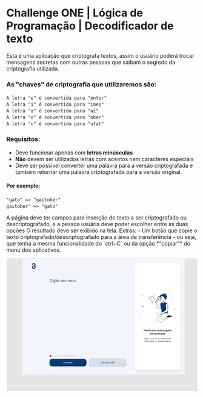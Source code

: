 # Challenge ONE | Lógica de Programação | Decodificador de texto


Esta é uma aplicação que criptografa textos, assim o usuário poderá trocar mensagens secretas com outras pessoas que saibam o segredo da criptografia utilizada.

### As "chaves" de criptografia que utilizaremos são:<br>
`A letra "e" é convertida para "enter"`<br>
`A letra "i" é convertida para "imes"`<br>
`A letra "a" é convertida para "ai"`<br>
`A letra "o" é convertida para "ober"`<br>
`A letra "u" é convertida para "ufat"`<br>

### Requisitos:
- Deve funcionar apenas com **letras minúsculas**
- **Não** devem ser utilizados letras com acentos nem caracteres especiais
- Deve ser possível converter uma palavra para a versão criptografada e também retornar uma palavra criptografada para a versão original.

#### Por exemplo:<br>
`"gato" => "gaitober"`<br>
`gaitober" => "gato"`<br>

<p>
A página deve ter campos para inserção do texto a ser criptografado ou descriptografado, e a pessoa usuária deve poder escolher entre as duas opções
O resultado deve ser exibido na tela.
Extras:
- Um botão que copie o texto criptografado/descriptografado para a área de transferência - ou seja, que tenha a mesma funcionalidade do `ctrl+C` ou da opção *"copiar"* do menu dos aplicativos.
</p>

<p align="center" >
     <img width="600" heigth="600" src="./src/img/pagefront.png">
</p>
